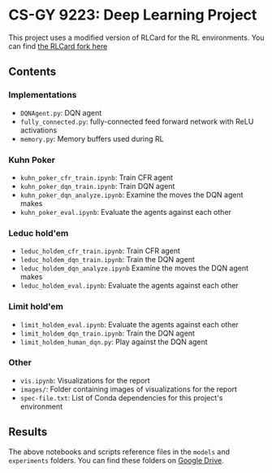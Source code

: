 # CS-GY 9223: Deep Learning Project

This project uses a modified version of RLCard for the RL environments. You can find [the RLCard fork here](https://github.com/DanielKerrigan/rlcard/tree/dan)

## Contents

### Implementations

- `DQNAgent.py`: DQN agent
- `fully_connected.py`: fully-connected feed forward network with ReLU activations
- `memory.py`: Memory buffers used during RL

### Kuhn Poker

- `kuhn_poker_cfr_train.ipynb`: Train CFR agent
- `kuhn_poker_dqn_train.ipynb`: Train DQN agent
- `kuhn_poker_dqn_analyze.ipynb`: Examine the moves the DQN agent makes
- `kuhn_poker_eval.ipynb`: Evaluate the agents against each other

### Leduc hold'em
- `leduc_holdem_cfr_train.ipynb`: Train CFR agent
- `leduc_holdem_dqn_train.ipynb`: Train the DQN agent
- `leduc_holdem_dqn_analyze.ipynb` Examine the moves the DQN agent makes
- `leduc_holdem_eval.ipynb`: Evaluate the agents against each other

### Limit hold'em
- `limit_holdem_eval.ipynb`: Evaluate the agents against each other
- `limit_holdem_dqn_train.ipynb`: Train the DQN agent
- `limit_holdem_human_dqn.py`: Play against the DQN agent

### Other
- `vis.ipynb`: Visualizations for the report
- `images/`: Folder containing images of visualizations for the report
- `spec-file.txt`: List of Conda dependencies for this project's environment

## Results

The above notebooks and scripts reference files in the `models` and `experiments` folders. You can find these folders on [Google Drive](https://drive.google.com/drive/folders/1Q1NhFZDi6oDIR_MzvlgGEKXAaR_FmzeZ?usp=sharing).

